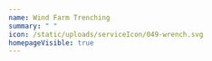 ```yaml
---
name: Wind Farm Trenching
summary: " "
icon: /static/uploads/serviceIcon/049-wrench.svg
homepageVisible: true
---
```

